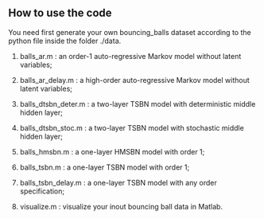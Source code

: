 ## How to use the code

You need first generate your own bouncing_balls dataset according to the python file inside the folder ./data.

1. balls_ar.m : an order-1 auto-regressive Markov model without latent variables;

2. balls_ar_delay.m : a high-order auto-regressive Markov model without latent variables;

3. balls_dtsbn_deter.m : a two-layer TSBN model with deterministic middle hidden layer;

4. balls_dtsbn_stoc.m : a two-layer TSBN model with stochastic middle hidden layer;

5. balls_hmsbn.m : a one-layer HMSBN model with order 1;

6. balls_tsbn.m : a one-layer TSBN model with order 1;

7. balls_tsbn_delay.m : a one-layer TSBN model with any order specification;

8. visualize.m : visualize your inout bouncing ball data in Matlab.






 




